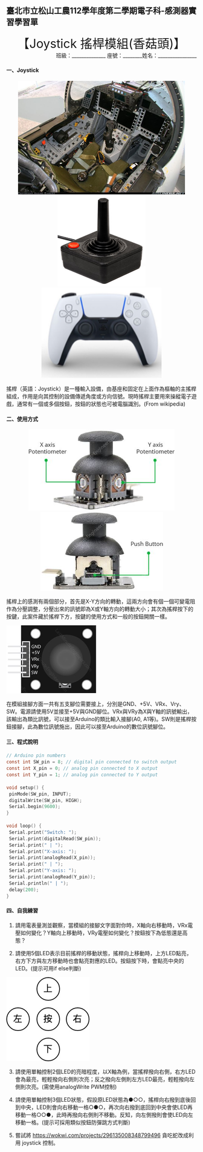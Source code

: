 ## 臺北市立松山工農112學年度第二學期電子科-感測器實習學習單 

<center><font size=6>【Joystick 搖桿模組(香菇頭)】</font></center>

<div style="text-align: right">班級：______________ 座號：________姓名：________________</div>

#### 一、Joystick
<center>
<img src="assets/clip_image001.jpg" alt="image" width="auto" height="300"></br>
<img src="assets/clip_image002.jpg" alt="image" width="auto" height="240">
<img src="assets/clip_image004.png" alt="image" width="auto" height="240">
</center>

搖桿（英語：Joystick）是一種輸入設備，由基座和固定在上面作為樞軸的主搖桿組成，作用是向其控制的設備傳遞角度或方向信號。現時搖桿主要用來操縱電子遊戲，通常有一個或多個按鈕，按鈕的狀態也可被電腦識別。(From wikipedia)

 

#### 二、使用方式

<center>
<img src="assets/clip_image005.jpg" alt="image" width="auto" height="auto">
<img src="assets/clip_image006.jpg" alt="image" width="auto" height="auto">
</center>

搖桿上的感測有兩個部分，首先是X-Y方向的轉動，這兩方向會有個一個可變電阻作為分壓調整，分壓出來的訊號即為X或Y軸方向的轉動大小；其次為搖桿按下的按鍵，此案件藏於搖桿下方，按鍵的使用方式和一般的按鈕開關一樣。

 

![](assets/image-20240219110904839.png)

 

在模組接腳方面一共有五支腳位需要接上，分別是GND、+5V、VRx、Vry、SW。電源請使用5V並接至+5V與GND腳位。VRx與VRy為X與Y軸的訊號輸出，該輸出為類比訊號，可以接至Arduino的類比輸入接腳(A0, A1等)。SW則是搖桿按鈕接腳，此為數位訊號施出，因此可以接至Arduino的數位訊號腳位。

 

#### 三、程式說明


``` c {.line-numbers}
// Arduino pin numbers
const int SW_pin = 8; // digital pin connected to switch output
const int X_pin = 0; // analog pin connected to X output
const int Y_pin = 1; // analog pin connected to Y output

void setup() {
 pinMode(SW_pin, INPUT);
 digitalWrite(SW_pin, HIGH);
 Serial.begin(9600);
}

void loop() {
 Serial.print("Switch: ");
 Serial.print(digitalRead(SW_pin));
 Serial.print(" | ");
 Serial.print("X-axis: ");
 Serial.print(analogRead(X_pin));
 Serial.print(" | ");
 Serial.print("Y-axis: ");
 Serial.print(analogRead(Y_pin));
 Serial.println(" | ");
 delay(200);
}

```



#### 四、自我練習

1. 請用電表量測並觀察，當模組的接腳文字面對你時，X軸向右移動時，VRx電壓如何變化？Y軸向上移動時，VRy電壓如何變化？按鈕按下為低態還是高態？

2. 請使用5個LED表示目前搖桿的移動狀態，搖桿向上移動時，上方LED點亮，右方下方與左方移動時也會點亮對應的LED。按鈕按下時，會點亮中央的LED。(提示可用if else判斷)

![image-20240127121936470](assets/image-20240127121936470.png)

 

3. 請使用單軸控制2個LED的亮暗程度，以X軸為例，當搖桿撥向右側，右方LED會為最亮，輕輕撥向右側則次亮；反之撥向左側則左方LED最亮，輕輕撥向左側則次亮。(需使用analogWrite PWM控制)

4. 請使用單軸控制3個LED狀態，假設原LED狀態為●○○，搖桿向右撥到底後回到中央，LED則會向右移動一格○●○，再次向右撥到底回到中央會使LED再移動一格○○●，此時再撥向右側則不移動。反知，向左側撥則會使LED向左移動一格。(提示可採用類似按鈕防彈跳方式判斷)

5. 嘗試將 https://wokwi.com/projects/296135008348799496 貪吃蛇改成利用 joystick 控制。
